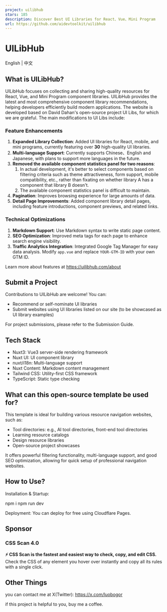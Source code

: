 ```yaml
---
project: uilibhub
stars: 185
description: Discover Best UI Libraries for React、Vue、Mini Program
url: https://github.com/aidevtoolkit/uilibhub
---
```


UILibHub
========

English | 中文

What is UILibHub?
-----------------

UILibHub focuses on collecting and sharing high-quality resources for React, Vue, and Mini Program component libraries. UILibHub provides the latest and most comprehensive component library recommendations, helping developers efficiently build modern applications. The website is developed based on David Dahan's open-source project UI Libs, for which we are grateful. The main modifications to UI Libs include:

### Feature Enhancements

1.  **Expanded Library Collection**: Added UI libraries for React, mobile, and mini programs, currently featuring over **30** high-quality UI libraries.
2.  **Multi-language Support**: Currently supports Chinese、English and Japanese, with plans to support more languages in the future.
3.  **Removed the available component statistics panel for two reasons**:
    1.  In actual development, it's better to select components based on filtering criteria such as theme attractiveness, form support, mobile compatibility, etc., rather than fixating on whether library A has a component that library B doesn't.
    2.  The available component statistics panel is difficult to maintain.
4.  **Pagination**: Improves browsing experience for large amounts of data.
5.  **Detail Page Improvements**: Added component library detail pages, including feature introductions, component previews, and related links.

### Technical Optimizations

1.  **Markdown Support**: Use Markdown syntax to write static page content.
2.  **SEO Optimization**: Improved meta tags for each page to enhance search engine visibility.
3.  **Traffic Analytics Integration**: Integrated Google Tag Manager for easy data analysis. Modify `app.vue` and replace `YOUR-GTM-ID` with your own GTM ID.

Learn more about features at https://uilibhub.com/about

Submit a Project
----------------

Contributions to UILibHub are welcome! You can:

-   Recommend or self-nominate UI libraries
-   Submit websites using UI libraries listed on our site (to be showcased as UI library examples)

For project submissions, please refer to the Submission Guide.

Tech Stack
----------

-   Nuxt3: Vue3 server-side rendering framework
-   Nuxt UI: UI component library
-   nuxt/i18n: Multi-language support
-   Nuxt Content: Markdown content management
-   Tailwind CSS: Utility-first CSS framework
-   TypeScript: Static type checking

What can this open-source template be used for?
-----------------------------------------------

This template is ideal for building various resource navigation websites, such as:

-   Tool directories: e.g., AI tool directories, front-end tool directories
-   Learning resource catalogs
-   Design resource libraries
-   Open-source project showcases

It offers powerful filtering functionality, multi-language support, and good SEO optimization, allowing for quick setup of professional navigation websites.

How to Use?
-----------

Installation & Startup:

npm i
npm run dev

Deployment: You can deploy for free using Cloudflare Pages.

Sponsor
-------

### CSS Scan 4.0

**⚡️ CSS Scan is the fastest and easiest way to check, copy, and edit CSS.** Check the CSS of any element you hover over instantly and copy all its rules with a single click.

Other Things
------------

you can contact me at X(Twitter): https://x.com/luobogor

if this project is helpful to you, buy me a coffee.
